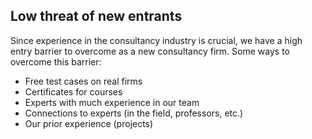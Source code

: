 ## Low threat of new entrants
Since experience in the consultancy industry is crucial, we have a high entry barrier to overcome as a new consultancy firm. Some ways to overcome this barrier:
- Free test cases on real firms
- Certificates for courses
- Experts with much experience in our team
- Connections to experts (in the field, professors, etc.)
- Our prior experience (projects)
